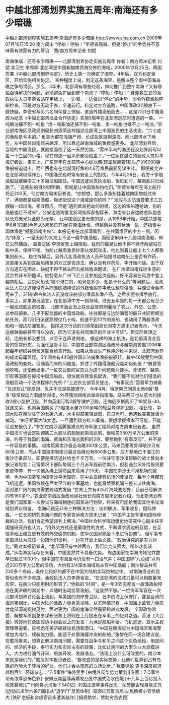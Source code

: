 # 中越北部湾划界实施五周年:南海还有多少暗礁

中越北部湾划界实施五周年:南海还有多少暗礁
http://www.sina.com.cn  2009年07月10日15:20  南方周末
“停船！停船！”李德省高喊。但是“停止”的手势并不意味着有效而有力的管治　图/南方周末记者 刘斌

南海争端：还有多少暗礁——北部湾划界协定实施五周年
作者：南方周末记者 刘斌 实习生 李秀卿
北部湾是中国和越南领海交界的海域，2000年12月25日，两国签署《中越北部湾划界协定》，历史上第一次确定了海界。4年后，双方划定渔区，开始实施相关协定。
某种程度上说，划定这条海界，是解决整个南中国海岛礁之争的试验。那么，5年来，北部湾有哪些经验，如何推广到整个南海？又有哪些亟待解决的问题，必须避免扩展到整个南海？
“停船！停船！”
身穿救生衣的渔政执法人员李德省站在甲板上，一边喊，一边做出“停止”的手势，命令外籍渔船停船检查。可是对方无动于衷，全速前行。料定对方会逃跑，中国渔政311舰放下一艘快艇，李德省与另六名同伴登上快艇，直追外籍渔船而去……
这是7月1日中国渔政为纪念《中越北部湾渔业合作协定》实施5周年在北部湾巡航时遭遇的一幕。
一吨柴油捕不到一吨鱼
“烧一吨柴油还捕不到一吨鱼，卖一吨鱼也抵不上一吨油。”农业部南海区渔政局副局长刘添荣这样描述北部湾上中国渔民的生活状态，“六七成的渔船是亏本的。”
鱼类大都在浅海产卵，长成后就游到深海。而北部湾水下地势，从中国往越南越来越深，所以靠近越南海域的鱼数量更多。
北部湾划界后，当地的中国渔民，就直接面临了这一天然劣势。“雷州半岛的渔民在没划界前可以盖一个三层的小楼，现在却连一层平房都没钱盖了。”一位家在湛江的渔政人员对本报记者说。事实上，广东常年在北部湾中心线以西(现属越南管辖)生产的6000艘渔船被迫退出，而广西也有在北部湾打鱼的4.6万渔民需要另谋生计。
即便被允许在北部湾继续作业，中国渔民也时常有安全上的担忧。今年4月28日，我方十多艘渔船就被越南三十多艘渔船围住。中国迅速派去执法船，但赶到时，越南船只已经跑了。“这些船的目的很明确，那就是让中国渔船怕他们。”李德省每年在海上航行将近200天，他对南方周末记者说，“你想想，那么多渔船挂着越南国旗就过来了，满眼都是越南渔船，你还能说这个海域是你的吗？”
渔政与边防海警要求三五艘船一起出海，相互照应。但是“遇到武装抢劫的时候，这边的渔船遭抢劫，别的渔船也赶不过来”，公安边防海警北部湾指挥部指挥长、海南省公安边防总队副总队长郑惠光对此颇为无奈。
让中国渔民更无奈的是，从1999年开始，中国决定每年6月1日起(今年从5月16日开始)在南海休渔。但越南并没有休渔一说，还指责中国休渔是“侵犯越南主权”。本报记者在北部湾看到：在共同渔区的中方一侧，因为“休渔”，一望无际的大海上不见一艘中国渔船，而密密麻麻十几艘越南渔船，却在公然捕鱼。
监管之困
李德省登上越南船，猛烈的摇晃让他不得不劈开两腿站在船中央，保持平衡。为防止越南渔民抄家伙发起攻击，他比划着让船上七个人都聚集到船头。
稳住阵脚后，另外几名渔政执法人员开始搜寻越南船上是否有炸药，这直接关系到这艘船捕鱼的方式是否违法。确认没有炸药后，李开始问话。由于双方沟通实在困难，快艇不得不掉头回去接越南语翻译。
在广州做越南煤炭生意的武京并非专职翻译，他特意从广州飞至三亚参加这次巡航。好不容易在风浪中登上越南船后，武京问船长“哪个港口的，船号是多少，船是干什么的”等问题后，渔政执法人员让这艘没有共同渔区捕捞证的外籍渔船签字承认越界侵渔，并保证今后不再来了。311船命令执法人员没收该船部分渔具和渔产品，之后李德省挥手放行。
事实上，如果海况适宜，在北部湾中方一侧海域，过去五年里的每一天都会有至少一艘渔政船巡航检查。
北部湾渔业海上联合监管机制囊括了农业、外交、公安、总参四部委。几乎不配武器的中国渔政船，往往都是与边防海警的船只共同担纲巡航任务。而7月1日追逐那艘仅几十吨、航速不到10节的渔船，也动用了两艘渔政船和一艘边防海警艇。
指挥这次行动的刘添荣副局长对南方周末记者表示，“今天这艘越南船甚至可以没收，因为它没有共同渔区的作业许可证”。但实际处理之轻，连船长都没想到，以至于连声说谢谢。
像这样的海上执法，是北部湾渔业监管的惯常形态。为强化监管手段，中国农业部南海区渔政局与越南海警自2006年起每年组织共同渔区联合检查行动。如果从渔业生产秩序的维护来说，北部湾划界的成功毋庸置疑。5年间共有445艘外国非法捕鱼渔船被驱赶，其中46艘受到中国渔政船的查处。但随着而来的问题是，抓住了外籍侵渔船究竟如何处置？“既要管他吃喝，还怕他出事。”一位农业部的官员认为这个问题颇为棘手。菲律宾、越南、印尼等国家在抓扣中国渔船后，很快就将我渔民起诉。“我们能不能对他们侵渔的渔船启动一个法律程序的先例？”上述农业部官员提出。
“有事反应”亟需军力储备
“互谅互让”是原则，但并不总是能被遵守。
今年4月，俄罗斯已同意出售6艘“基洛”级常规动力潜艇给越南，外界猜测越南此举直指南海。马来西亚也从意大利接收2艘小型护卫舰，并向英国订购2艘导弹护卫舰，还向俄罗斯购买了18架苏-30。就连文莱，也向英国购买了3艘排水量2000余吨的轻型导弹护卫舰。
相比较，中国大陆在南沙驻守的七礁八点，大多只部署轻武器，自卫尚可，但遇敌突袭就极为被动。“由于距离大陆太远，一旦遭到敌方蛙人摸哨，要想增援根本不可能，只能给战友报仇了。”参加过南沙高脚屋建设的海军张工程师对南方周末记者说。
虽然中国海军也会定期调集三大舰队的舰艇到南海巡航，但幅员350万平方公里的南海，约等于我国的渤海、黄海和东海总面积的3倍，要想做到“有事反应”，并不是一件容易的事情。
越南距离南沙最近岛礁300多公里，马来西亚离曾母暗沙只有80多公里，而从中国海南到南沙最近岛礁也有800多公里。后方基地位于湛江的南沙守备部队，即便是换防送补给也千辛万苦。一位驻守南沙渚碧礁的战士曾向本报记者坦言：正常情况下部队每隔三个月派军舰前往南沙，但若遇台风补给舰则要走走停停，有一次他从礁上换防回来竟用了25天。
中国在南沙无军用机场的窘境，也为中国空军驰援南沙平添障碍。在中业岛建有机场的菲律宾，每半个月都有飞机巡逻。美国依赖在西太平洋的空军基地，也能将侦察机隔三差五派往南海。
面对更广阔的南海需要跨越式发展
“世界上共有425片海域要划界，目前已经解决的有160多个。”农业部南海区渔政局吴壮局长向南方周末记者介绍，而北部湾划界是我们国家第一次尝试与海域相连的国家进行划界，将来有可能给我国其他争议海域划界以借鉴。
南海问题无非有三种解决方法：谈判解决、军事收复、国际仲裁。一位长期研究南海问题的专家告诉南方周末记者：“中国不主张军事和国际仲裁的办法，我们肯定希望谈判上解决。”中国社会科学院边疆史地研究中心副主任李国强研究员也认为，“用外交方式还是最理性的方式，不断谋求周边的互信，在互信基础上建立更有效的外交磋商机制，使争议国家能坐下来进行协商”。
但军事专家戴旭认为应该一边跟他们谈判，一边在开发上做文章。“政治讲究的是实力对比。”戴对本报记者说，“北部湾只有中越两方，我们实力又强大，所以才能谈成。”从南海实际存在来看，中国显然并不具备优势。
周边国家在南海海域钻井数早已超过1000个，但中国在南海至今仍没有一口油气井；中国国界“九段线”以内近200万平方公里的渔场，大约有3/4深水海域尚未有中国渔船；南沙群岛共有230多个岛屿，条件比较好的都不在中国大陆的实际控制之中。
对南海渔业的监管似也有不少难度。渔政执法人员李德省说，“在北部湾的渔政力量可以用数量来形容，在南沙只能用时间形容了。”他指的“时间”，是一年365天都有一艘渔政船停泊在美济礁的潟湖中，以随时出动监管渔船。“这显然不够。”一位海军军官在一次北部湾划界讨论会上谈到，与美国的海岸警卫队、日本的海上保安厅，甚至台湾的海巡署相比，中国大陆的渔政力量急需加强。从实际情况看，中国海上监管力量应付北部湾尚捉襟见肘，面对更为广阔的南海显然需要跨越式发展。
全国政协常委、解放军原副总参谋长张黎上将则在上月提出在军事上的应对之道。香港《大公报》转述他在全国政协小组会议上的发言：为满足舰船补给、飞机巡逻、宣示主权管理等需要，应考虑在美济礁建设机场和港口。“中国在南海应为中国海军和海警增加大吨位、续航能力强、能适于处置海疆冲突的船舶。”张黎在同一场合建议说。
在戴旭看来，想真正解决南海问题，需要在战争与和平之间这个灰色地段，用民间的、经济的手段，奉行实力和实际占有的政策，比如让民间的大型企业大规模进入，大力进行油气开采、旅游开发、发展渔业。“法理上没什么可改变的，南沙本来就是我们的。”戴旭对本报记者说，“要改变的是实际态势，让他们盘算到占有岛礁的危险大于获得的好处，他们才会从现有的立场让步。”
我要评论
更多深度报道
越剧百年
·环球杂志：“7-5事件”海外黑手
[由境外反华势力策划][专家：7-5事件带有浓厚恐怖色彩]
·安徽云南蓝藻再爆发凸显中国式治水困境
[十几年上百亿投入收效甚微][广州向臭水沟砸下340亿]
·刘国正退学事件反思：荣誉能否轻易换文凭
[运动员求学六条门路][从“退学门”反思体制]
·双面亿万反贪局长:民愤极小官愤极大
[铁矿老板和各级官员多遭其敲诈] [捐资助学，赞助穷苦农民]

